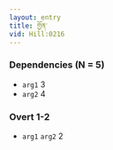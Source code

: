 ```yaml
---
layout: entry
title: གྱོན་
vid: Hill:0216
---
```

### Dependencies (N = 5)
* `arg1` 3
* `arg2` 4


### Overt 1-2
* `arg1` `arg2` 2
